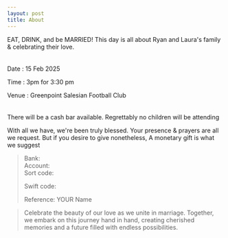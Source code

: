 ```yaml
---
layout: post
title: About
---
```

EAT, DRINK, and be MARRIED!
This day is all about Ryan and Laura's family & celebrating their love.  
<br/>
<br/>
Date : 15 Feb 2025

Time : 3pm for 3:30 pm

Venue : Greenpoint Salesian Football Club  
<br/>
<br/>
There will be a cash bar available.
Regrettably no children will be attending

With all we have, we're been truly blessed.
Your presence & prayers are all we request.
But if you desire to give nonetheless,
A monetary gift is what we suggest 

>Bank:  
>Account:  
>Sort code:
>
>Swift code:
>
>Reference: YOUR Name


>Celebrate the beauty of our love as we unite in marriage. Together, we embark on this journey hand in hand, creating cherished memories and a future filled with endless possibilities.
